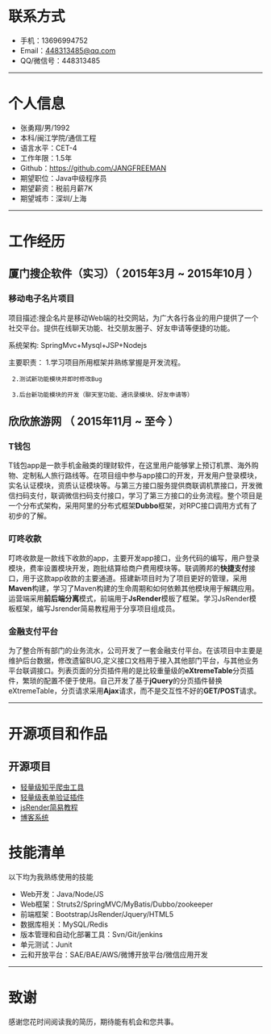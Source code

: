 # 联系方式

- 手机：13696994752
- Email：448313485@qq.com
- QQ/微信号：448313485

---

# 个人信息

 - 张勇翔/男/1992 
 - 本科/闽江学院/通信工程
 - 语言水平：CET-4
 - 工作年限：1.5年
 - Github：https://github.com/JANGFREEMAN
 - 期望职位：Java中级程序员
 - 期望薪资：税前月薪7K
 - 期望城市：深圳/上海

---

# 工作经历

## 厦门搜企软件（实习）（ 2015年3月 ~ 2015年10月 ）

### 移动电子名片项目 
项目描述:搜企名片是移动Web端的社交网站，为广大各行各业的用户提供了一个社交平台。提供在线聊天功能、社交朋友圈子、好友申请等便捷的功能。

系统架构: SpringMvc+Mysql+JSP+Nodejs

主要职责：
     1.学习项目所用框架并熟练掌握是开发流程。
     
     2.测试新功能模块并即时修改Bug
     
     3.后台新功能模块的开发（聊天室功能、通讯录模块、好友申请等）

 
## 欣欣旅游网 （ 2015年11月 ~ 至今 ）

### T钱包 
T钱包app是一款手机金融类的理财软件，在这里用户能够掌上预订机票、海外购物、定制私人旅行路线等。在项目组中参与app接口的开发，开发用户登录模块，实名认证模块，资质认证模块等。与第三方接口服务提供商联调机票接口，开发微信扫码支付，联调微信扫码支付接口，学习了第三方接口的业务流程。整个项目是一个分布式架构，采用阿里的分布式框架**Dubbo**框架，对RPC接口调用方式有了初步的了解。

### 叮咚收款 
叮咚收款是一款线下收款的app，主要开发app接口，业务代码的编写，用户登录模块，费率设置模块开发，跑批结算给商户费用模块等。联调腾邦的**快捷支付**接口，用于这款app收款的主要通道。搭建新项目时为了项目更好的管理，采用**Maven**构建，学习了Maven构建的生命周期和如何依赖其他模块用于解耦应用。运营端采用**前后端分离**模式，前端用于**JsRender**模板了框架。学习JsRender模板框架，编写Jsrender简易教程用于分享项目组成员。

### 金融支付平台

为了整合所有部门的业务流水，公司开发了一套金融支付平台。在该项目中主要是维护后台数据，修改遗留BUG,定义接口文档用于接入其他部门平台，与其他业务平台联调接口。列表页面的分页插件用的是比较重量级的**eXtremeTable**分页插件，繁琐的配置不便于使用。自己开发了基于**jQuery**的分页插件替换eXtremeTable，分页请求采用**Ajax**请求，而不是交互性不好的**GET/POST**请求。


---

# 开源项目和作品


## 开源项目

 - [轻量级知乎爬虫工具](https://github.com/JANGFREEMAN/zhihu)
 - [轻量级表单验证插件](https://github.com/JANGFREEMAN/jqueryvalid)
 - [jsRender简易教程](https://github.com/JANGFREEMAN/jsrender)
 - [博客系统](https://github.com/JANGFREEMAN/blog)

# 技能清单

以下均为我熟练使用的技能

- Web开发：Java/Node/JS
- Web框架：Struts2/SpringMVC/MyBatis/Dubbo/zookeeper
- 前端框架：Bootstrap/JsRender/Jquery/HTML5
- 数据库相关：MySQL/Redis
- 版本管理和自动化部署工具：Svn/Git/jenkins
- 单元测试：Junit
- 云和开放平台：SAE/BAE/AWS/微博开放平台/微信应用开发


---

# 致谢
感谢您花时间阅读我的简历，期待能有机会和您共事。
